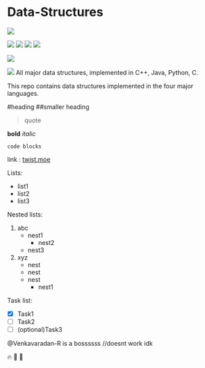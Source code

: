 # Data-Structures

![](https://img.shields.io/github/license/Venkatavaradan-R/Data-Structures)


![](https://img.shields.io/static/v1?label=Language&message=C&color=lightgrey)
![](https://img.shields.io/static/v1?label=Language&message=Python&color=informational)
![](https://img.shields.io/static/v1?label=Language&message=C++&color=ff69b4)
![](https://img.shields.io/static/v1?label=Language&message=Java&color=red)

![](https://img.shields.io/github/languages/code-size/Venkatavaradan-R/Data-Structures)

![](https://img.shields.io/github/commit-activity/y/Venkatavaradan-R/Data-Structures)
All major data structures, implemented in C++, Java, Python, C.

This repo contains data structures implemented in the four major languages.

#heading
##smaller heading

> quote

**bold**
_italic_

`code blocks`

link : [twist.moe](https://twist.moe)

Lists:

- list1
- list2
- list3

Nested lists:

1. abc
   - nest1
     - nest2
   - nest3
2. xyz
   - nest
   - nest
   - nest
     - nest1

Task list:

- [x] Task1
- [ ] Task2
- [ ] \(optional)Task3

@Venkavaradan-R is a bossssss //doesnt work idk

:fire: :shit: :kiss:
